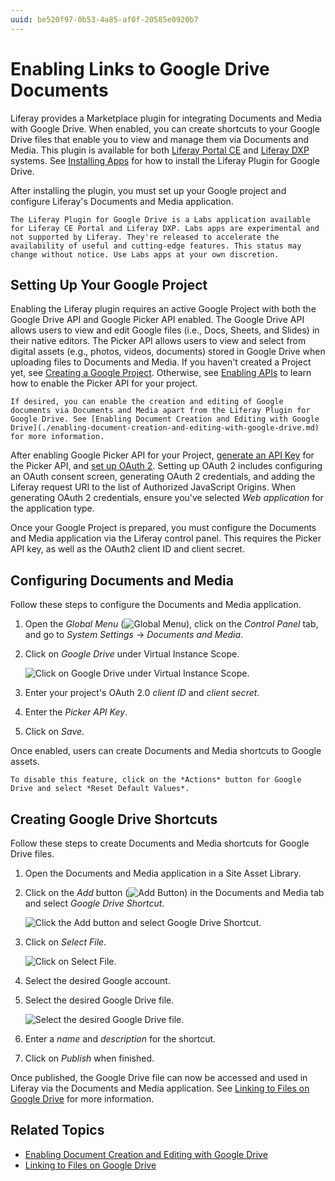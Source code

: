 ```yaml
---
uuid: be520f97-0b53-4a85-af0f-20585e0920b7
---
```

# Enabling Links to Google Drive Documents

Liferay provides a Marketplace plugin for integrating Documents and Media with Google Drive. When enabled, you can create shortcuts to your Google Drive files that enable you to view and manage them via Documents and Media. This plugin is available for both [Liferay Portal CE](https://web.liferay.com/marketplace/-/mp/application/105847499) and [Liferay DXP](https://web.liferay.com/marketplace/-/mp/application/98011653) systems. See [Installing Apps](../../../../system-administration/installing-and-managing-apps/installing-apps.md) for how to install the Liferay Plugin for Google Drive.

After installing the plugin, you must set up your Google project and configure Liferay's Documents and Media application.

```{important}
The Liferay Plugin for Google Drive is a Labs application available for Liferay CE Portal and Liferay DXP. Labs apps are experimental and not supported by Liferay. They're released to accelerate the availability of useful and cutting-edge features. This status may change without notice. Use Labs apps at your own discretion.
```

## Setting Up Your Google Project

Enabling the Liferay plugin requires an active Google Project with both the Google Drive API and Google Picker API enabled. The Google Drive API allows users to view and edit Google files (i.e., Docs, Sheets, and Slides) in their native editors. The Picker API allows users to view and select from digital assets (e.g., photos, videos, documents) stored in Google Drive when uploading files to Documents and Media. If you haven't created a Project yet, see [Creating a Google Project](https://support.google.com/googleapi/answer/6251787?hl=en&ref_topic=7014522). Otherwise, see [Enabling APIs](https://support.google.com/googleapi/answer/6158841) to learn how to enable the Picker API for your project.

```{note}
If desired, you can enable the creation and editing of Google documents via Documents and Media apart from the Liferay Plugin for Google Drive. See [Enabling Document Creation and Editing with Google Drive](./enabling-document-creation-and-editing-with-google-drive.md) for more information.
```

After enabling Google Picker API for your Project, [generate an API Key](https://support.google.com/googleapi/answer/6158862) for the Picker API, and [set up OAuth 2](https://support.google.com/cloud/answer/6158849). Setting up OAuth 2 includes configuring an OAuth consent screen, generating OAuth 2 credentials, and adding the Liferay request URI to the list of Authorized JavaScript Origins. When generating OAuth 2 credentials, ensure you've selected *Web application* for the application type.

Once your Google Project is prepared, you must configure the Documents and Media application via the Liferay control panel. This requires the Picker API key, as well as the OAuth2 client ID and client secret.

## Configuring Documents and Media

Follow these steps to configure the Documents and Media application.

1. Open the *Global Menu* (![Global Menu](../../../../images/icon-applications-menu.png)), click on the *Control Panel* tab, and go to *System Settings* &rarr; *Documents and Media*.

1. Click on *Google Drive* under Virtual Instance Scope.

    ![Click on Google Drive under Virtual Instance Scope.](./enabling-links-to-google-drive-documents/images/01.png)

1. Enter your project's OAuth 2.0 *client ID* and *client secret*.

1. Enter the *Picker API Key*.

1. Click on *Save*.

Once enabled, users can create Documents and Media shortcuts to Google assets.

```{note}
To disable this feature, click on the *Actions* button for Google Drive and select *Reset Default Values*.
```

## Creating Google Drive Shortcuts

Follow these steps to create Documents and Media shortcuts for Google Drive files.

1. Open the Documents and Media application in a Site Asset Library.

1. Click on the *Add* button (![Add Button](../../../../images/icon-add.png)) in the Documents and Media tab and select *Google Drive Shortcut*.

   ![Click the Add button and select Google Drive Shortcut.](./enabling-links-to-google-drive-documents/images/02.png)

1. Click on *Select File*.

   ![Click on Select File.](./enabling-links-to-google-drive-documents/images/03.png)

1. Select the desired Google account.

1. Select the desired Google Drive file.

   ![Select the desired Google Drive file.](./enabling-links-to-google-drive-documents/images/04.png)

1. Enter a *name* and *description* for the shortcut.

1. Click on *Publish* when finished.

Once published, the Google Drive file can now be accessed and used in Liferay via the Documents and Media application. See [Linking to Files on Google Drive](../../uploading-and-managing/linking-to-files-on-google-drive.md) for more information.

## Related Topics

* [Enabling Document Creation and Editing with Google Drive](./enabling-document-creation-and-editing-with-google-drive.md)
* [Linking to Files on Google Drive](../../uploading-and-managing/linking-to-files-on-google-drive.md)

